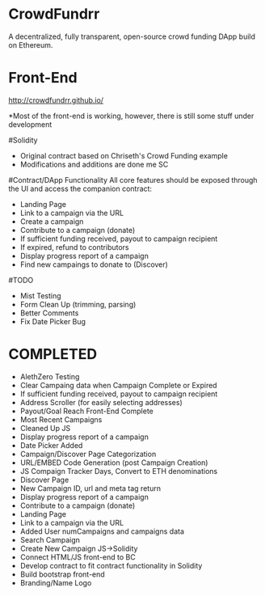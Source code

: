# CrowdFundrr
A decentralized, fully transparent, open-source crowd funding DApp build on Ethereum.

# Front-End
http://crowdfundrr.github.io/

*Most of the front-end is working, however, there is still some stuff under development

#Solidity
- Original contract based on Chriseth's Crowd Funding example
- Modifications and additions are done me SC

#Contract/DApp Functionality
All core features should be exposed through the UI and access the companion contract:
- Landing Page
- Link to a campaign via the URL
- Create a campaign
- Contribute to a campaign (donate)
- If sufficient funding received, payout to campaign recipient
- If expired, refund to contributors
- Display progress report of a campaign
- Find new campaings to donate to (Discover)

#TODO
- Mist Testing
- Form Clean Up (trimming, parsing)
- Better Comments
- Fix Date Picker Bug

# COMPLETED
- AlethZero Testing
- Clear Campaing data when Campaign Complete or Expired
- If sufficient funding received, payout to campaign recipient
- Address Scroller (for easily selecting addresses)
- Payout/Goal Reach Front-End Complete
- Most Recent Campaigns
- Cleaned Up JS
- Display progress report of a campaign
- Date Picker Added
- Campaign/Discover Page Categorization
- URL/EMBED Code Generation (post Campaign Creation)
- JS Compaign Tracker Days, Convert to ETH denominations
- Discover Page
- New Campaign ID, url and meta tag return
- Display progress report of a campaign
- Contribute to a campaign (donate)
- Landing Page
- Link to a campaign via the URL
- Added User numCampaigns and campaigns data
- Search Campaign
- Create New Campaign JS->Solidity
- Connect HTML/JS front-end to BC
- Develop contract to fit contract functionality in Solidity
- Build bootstrap front-end
- Branding/Name Logo

